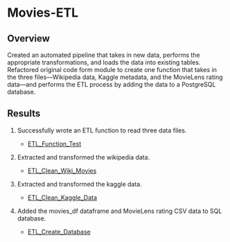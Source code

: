 # Movies-ETL
## Overview
Created an automated pipeline that takes in new data, performs the appropriate transformations, and loads the data into existing tables. Refactored original code form module to create one function that takes in the three files—Wikipedia data, Kaggle metadata, and the MovieLens rating data—and performs the ETL process by adding the data to a PostgreSQL database.
## Results
1. Successfully wrote an ETL function to read three data files. 

    - [ETL_Function_Test](https://github.com/RyanWhited/Movies-ETL/blob/main/ETL_function_test.ipynb)

2. Extracted and transformed the wikipedia data. 

    - [ETL_Clean_Wiki_Movies](https://github.com/RyanWhited/Movies-ETL/blob/main/ETL_clean_wiki_movies.ipynbb)

3. Extracted and transformed the kaggle data.

    - [ETL_Clean_Kaggle_Data](https://github.com/RyanWhited/Movies-ETL/blob/main/ETL_clean_kaggle_data.ipynbb)

4. Added the movies_df dataframe and MovieLens rating CSV data to SQL database. 

    - [ETL_Create_Database](https://github.com/RyanWhited/Movies-ETL/blob/main/ETL_create_database.ipynb)

